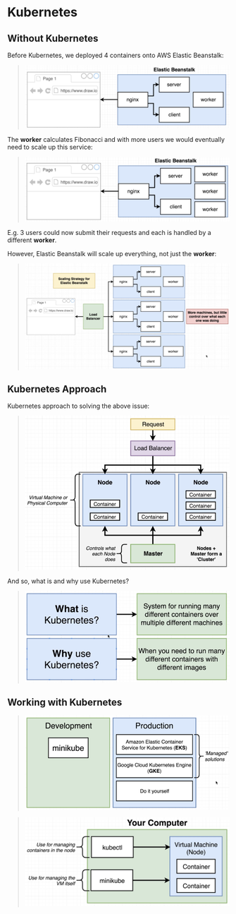 # Kubernetes

## Without Kubernetes

Before Kubernetes, we deployed 4 containers onto AWS Elastic Beanstalk:

> ![Before Kubernetes on AWS](images/containers-on-aws-without-kubernetes.png)

The **worker** calculates Fibonacci and with more users we would eventually need to scale up this service:

> ![Scale up eb](images/scale-up-eb.png)

E.g. 3 users could now submit their requests and each is handled by a different **worker**.

However, Elastic Beanstalk will scale up everything, not just the **worker**:

> ![EB way of scaling](images/eb-scaling.png)

## Kubernetes Approach

Kubernetes approach to solving the above issue:

> ![Kubernetes approach](images/kubernetes-approach.png)

And so, what is and why use Kubernetes?

> ![Kubernetes what and why](images/what-is-kubernetes.png)

## Working with Kubernetes

> ![Working with Kubernetes](images/working-with-kubernetes.png)

> ![Local Kubernetes](images/local-kubernetes.png)